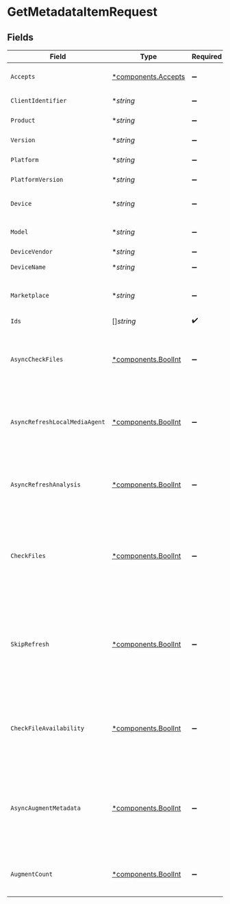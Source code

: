 # GetMetadataItemRequest


## Fields

| Field                                                                                                                                                                                       | Type                                                                                                                                                                                        | Required                                                                                                                                                                                    | Description                                                                                                                                                                                 | Example                                                                                                                                                                                     |
| ------------------------------------------------------------------------------------------------------------------------------------------------------------------------------------------- | ------------------------------------------------------------------------------------------------------------------------------------------------------------------------------------------- | ------------------------------------------------------------------------------------------------------------------------------------------------------------------------------------------- | ------------------------------------------------------------------------------------------------------------------------------------------------------------------------------------------- | ------------------------------------------------------------------------------------------------------------------------------------------------------------------------------------------- |
| `Accepts`                                                                                                                                                                                   | [*components.Accepts](../../models/components/accepts.md)                                                                                                                                   | :heavy_minus_sign:                                                                                                                                                                          | Indicates the client accepts the indicated media types                                                                                                                                      |                                                                                                                                                                                             |
| `ClientIdentifier`                                                                                                                                                                          | **string*                                                                                                                                                                                   | :heavy_minus_sign:                                                                                                                                                                          | An opaque identifier unique to the client                                                                                                                                                   | abc123                                                                                                                                                                                      |
| `Product`                                                                                                                                                                                   | **string*                                                                                                                                                                                   | :heavy_minus_sign:                                                                                                                                                                          | The name of the client product                                                                                                                                                              | Plex for Roku                                                                                                                                                                               |
| `Version`                                                                                                                                                                                   | **string*                                                                                                                                                                                   | :heavy_minus_sign:                                                                                                                                                                          | The version of the client application                                                                                                                                                       | 2.4.1                                                                                                                                                                                       |
| `Platform`                                                                                                                                                                                  | **string*                                                                                                                                                                                   | :heavy_minus_sign:                                                                                                                                                                          | The platform of the client                                                                                                                                                                  | Roku                                                                                                                                                                                        |
| `PlatformVersion`                                                                                                                                                                           | **string*                                                                                                                                                                                   | :heavy_minus_sign:                                                                                                                                                                          | The version of the platform                                                                                                                                                                 | 4.3 build 1057                                                                                                                                                                              |
| `Device`                                                                                                                                                                                    | **string*                                                                                                                                                                                   | :heavy_minus_sign:                                                                                                                                                                          | A relatively friendly name for the client device                                                                                                                                            | Roku 3                                                                                                                                                                                      |
| `Model`                                                                                                                                                                                     | **string*                                                                                                                                                                                   | :heavy_minus_sign:                                                                                                                                                                          | A potentially less friendly identifier for the device model                                                                                                                                 | 4200X                                                                                                                                                                                       |
| `DeviceVendor`                                                                                                                                                                              | **string*                                                                                                                                                                                   | :heavy_minus_sign:                                                                                                                                                                          | The device vendor                                                                                                                                                                           | Roku                                                                                                                                                                                        |
| `DeviceName`                                                                                                                                                                                | **string*                                                                                                                                                                                   | :heavy_minus_sign:                                                                                                                                                                          | A friendly name for the client                                                                                                                                                              | Living Room TV                                                                                                                                                                              |
| `Marketplace`                                                                                                                                                                               | **string*                                                                                                                                                                                   | :heavy_minus_sign:                                                                                                                                                                          | The marketplace on which the client application is distributed                                                                                                                              | googlePlay                                                                                                                                                                                  |
| `Ids`                                                                                                                                                                                       | []*string*                                                                                                                                                                                  | :heavy_check_mark:                                                                                                                                                                          | N/A                                                                                                                                                                                         |                                                                                                                                                                                             |
| `AsyncCheckFiles`                                                                                                                                                                           | [*components.BoolInt](../../models/components/boolint.md)                                                                                                                                   | :heavy_minus_sign:                                                                                                                                                                          | Determines if file check should be performed asynchronously.  An activity is created to indicate progress.  Default is false.                                                               | 1                                                                                                                                                                                           |
| `AsyncRefreshLocalMediaAgent`                                                                                                                                                               | [*components.BoolInt](../../models/components/boolint.md)                                                                                                                                   | :heavy_minus_sign:                                                                                                                                                                          | Determines if local media agent refresh should be performed asynchronously.  An activity is created to indicate progress.  Default is false.                                                | 1                                                                                                                                                                                           |
| `AsyncRefreshAnalysis`                                                                                                                                                                      | [*components.BoolInt](../../models/components/boolint.md)                                                                                                                                   | :heavy_minus_sign:                                                                                                                                                                          | Determines if analysis refresh should be performed asynchronously.  An activity is created to indicate progress.  Default is false.                                                         | 1                                                                                                                                                                                           |
| `CheckFiles`                                                                                                                                                                                | [*components.BoolInt](../../models/components/boolint.md)                                                                                                                                   | :heavy_minus_sign:                                                                                                                                                                          | Determines if file check should be performed synchronously.  Specifying `asyncCheckFiles` will cause this option to be ignored.  Default is false.                                          | 1                                                                                                                                                                                           |
| `SkipRefresh`                                                                                                                                                                               | [*components.BoolInt](../../models/components/boolint.md)                                                                                                                                   | :heavy_minus_sign:                                                                                                                                                                          | Determines if synchronous local media agent and analysis refresh should be skipped.  Specifying async versions will cause synchronous versions to be skipped.  Default is false.            | 1                                                                                                                                                                                           |
| `CheckFileAvailability`                                                                                                                                                                     | [*components.BoolInt](../../models/components/boolint.md)                                                                                                                                   | :heavy_minus_sign:                                                                                                                                                                          | Determines if file existence check should be performed synchronously.  Specifying `checkFiles` will imply this option.  Default is false.                                                   | 1                                                                                                                                                                                           |
| `AsyncAugmentMetadata`                                                                                                                                                                      | [*components.BoolInt](../../models/components/boolint.md)                                                                                                                                   | :heavy_minus_sign:                                                                                                                                                                          | Add metadata augmentations.  An activity is created to indicate progress.  Option will be ignored if specified by non-admin or if multiple metadata items are requested.  Default is false. | 1                                                                                                                                                                                           |
| `AugmentCount`                                                                                                                                                                              | [*components.BoolInt](../../models/components/boolint.md)                                                                                                                                   | :heavy_minus_sign:                                                                                                                                                                          | Number of augmentations to add.  Requires `asyncAugmentMetadata` to be specified.                                                                                                           | 1                                                                                                                                                                                           |